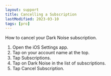 ```yaml
---
layout: support
title: Cancelling a Subscription
lastModified: 2023-03-10
tags: [pro]
---
```


How to cancel your Dark Noise subscription.

1. Open the iOS Settings app.
2. Tap on your account name at the top.
3. Tap Subscriptions.
4. Tap on Dark Noise in the list of subscriptions.
5. Tap Cancel Subscription.